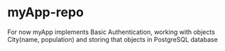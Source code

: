 # myApp-repo
For now myApp implements Basic Authentication, working with objects City(name, population) and storing that objects in PostgreSQL database